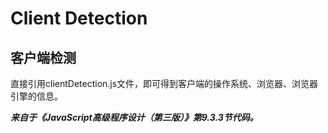# Client Detection

## 客户端检测

直接引用clientDetection.js文件，即可得到客户端的操作系统、浏览器、浏览器引擎的信息。

***来自于《JavaScript高级程序设计（第三版）》第9.3.3节代码。***
